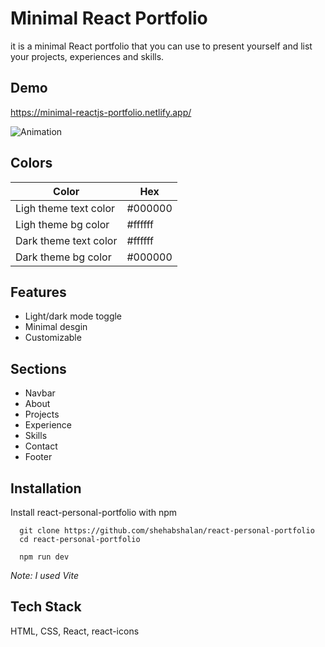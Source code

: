 
# Minimal React Portfolio

it is a minimal React portfolio that you can use to present yourself and list your projects, experiences and skills.

## Demo

https://minimal-reactjs-portfolio.netlify.app/

![Animation](https://user-images.githubusercontent.com/30008865/178179020-20ec6512-415f-4f44-8982-84d85c7c46a3.gif)


## Colors 

| Color             | Hex                                                                |
| ----------------- | ------------------------------------------------------------------ |
| Ligh theme text color |  #000000 |
| Ligh theme bg color |  #ffffff |
| Dark theme text color | #ffffff |
| Dark theme bg color |  #000000 |


## Features

- Light/dark mode toggle
- Minimal desgin
- Customizable


## Sections
- Navbar
- About
- Projects
- Experience
- Skills
- Contact
- Footer


## Installation

Install react-personal-portfolio with npm


```
  git clone https://github.com/shehabshalan/react-personal-portfolio
  cd react-personal-portfolio
```
```
  npm run dev
```

*Note: I used Vite*

## Tech Stack
HTML, CSS, React, react-icons
